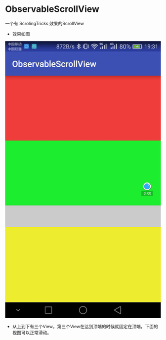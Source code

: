 # ObservableScrollView
一个有 ScrolingTricks 效果的ScrollView 

* 效果如图

![](https://github.com/a750183047/ObservableScrollView/blob/master/ezgif.com-video-to-gif.gif?raw=true)


* 从上到下有三个View，第三个View在达到顶端的时候就固定在顶端，下面的视图可以正常滑动。